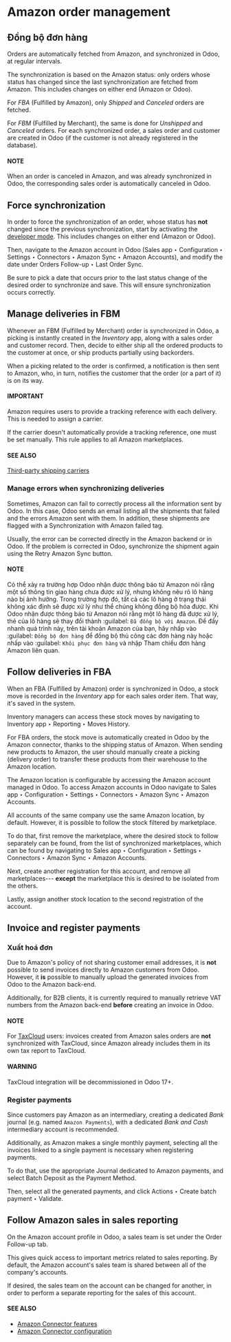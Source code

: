 # Amazon order management

## Đồng bộ đơn hàng

Orders are automatically fetched from Amazon, and synchronized in Odoo, at regular intervals.

The synchronization is based on the Amazon status: only orders whose status has changed since the
last synchronization are fetched from Amazon. This includes changes on either end (Amazon or Odoo).

For *FBA* (Fulfilled by Amazon), only *Shipped* and *Canceled* orders are fetched.

For *FBM* (Fulfilled by Merchant), the same is done for *Unshipped* and *Canceled* orders. For each
synchronized order, a sales order and customer are created in Odoo (if the customer is not already
registered in the database).

#### NOTE
When an order is canceled in Amazon, and was already synchronized in Odoo, the corresponding
sales order is automatically canceled in Odoo.

## Force synchronization

In order to force the synchronization of an order, whose status has **not** changed since the
previous synchronization, start by activating the [developer mode](../../../general/developer_mode.md#developer-mode). This
includes changes on either end (Amazon or Odoo).

Then, navigate to the Amazon account in Odoo (Sales app ‣ Configuration ‣
Settings ‣ Connectors ‣ Amazon Sync ‣ Amazon Accounts), and modify the date under
Orders Follow-up ‣ Last Order Sync.

Be sure to pick a date that occurs prior to the last status change of the desired order to
synchronize and save. This will ensure synchronization occurs correctly.

## Manage deliveries in FBM

Whenever an FBM (Fulfilled by Merchant) order is synchronized in Odoo, a picking is instantly
created in the *Inventory* app, along with a sales order and customer record. Then, decide to either
ship all the ordered products to the customer at once, or ship products partially using backorders.

When a picking related to the order is confirmed, a notification is then sent to Amazon, who, in
turn, notifies the customer that the order (or a part of it) is on its way.

#### IMPORTANT
Amazon requires users to provide a tracking reference with each delivery. This is needed to
assign a carrier.

If the carrier doesn't automatically provide a tracking reference, one must be set manually. This
rule applies to all Amazon marketplaces.

#### SEE ALSO
[Third-party shipping carriers](../../../inventory_and_mrp/inventory/shipping_receiving/setup_configuration/third_party_shipper.md)

<a id="manage-manage-delivery-errors"></a>

### Manage errors when synchronizing deliveries

Sometimes, Amazon can fail to correctly process all the information sent by Odoo. In this case, Odoo
sends an email listing all the shipments that failed and the errors Amazon sent with them. In
addition, these shipments are flagged with a Synchronization with Amazon failed tag.

Usually, the error can be corrected directly in the Amazon backend or in Odoo. If the problem is
corrected in Odoo, synchronize the shipment again using the Retry Amazon Sync button.

#### NOTE
Có thể xảy ra trường hợp Odoo nhận được thông báo từ Amazon nói rằng một số thông tin giao hàng chưa được xử lý, nhưng không nêu rõ lô hàng nào bị ảnh hưởng. Trong trường hợp đó, tất cả các lô hàng ở trạng thái không xác định sẽ được xử lý như thể chúng không đồng bộ hóa được. Khi Odoo nhận được thông báo từ Amazon nói rằng một lô hàng đã được xử lý, thẻ của lô hàng sẽ thay đổi thành :guilabel: `Đã đồng bộ với Amazon`. Để đẩy nhanh quá trình này, trên tài khoản Amazon của bạn, hãy nhấp vào :guilabel: `Đồng bộ đơn hàng` để đồng bộ thủ công các đơn hàng này hoặc nhấp vào :guilabel: `Khôi phục đơn hàng` và nhập Tham chiếu đơn hàng Amazon liên quan.

## Follow deliveries in FBA

When an FBA (Fulfilled by Amazon) order is synchronized in Odoo, a stock move is recorded in the
*Inventory* app for each sales order item. That way, it's saved in the system.

Inventory managers can access these stock moves by navigating to Inventory app ‣
Reporting ‣ Moves History.

For FBA orders, the stock move is automatically created in Odoo by the Amazon connector, thanks to
the shipping status of Amazon. When sending new products to Amazon, the user should manually create
a picking (delivery order) to transfer these products from their warehouse to the Amazon location.

The Amazon location is configurable by accessing the Amazon account managed in Odoo. To access
Amazon accounts in Odoo navigate to Sales app ‣ Configuration ‣ Settings ‣
Connectors ‣ Amazon Sync ‣ Amazon Accounts.

All accounts of the same company use the same Amazon location, by default. However, it is possible
to follow the stock filtered by marketplace.

To do that, first remove the marketplace, where the desired stock to follow separately can be found,
from the list of synchronized marketplaces, which can be found by navigating to
Sales app ‣ Configuration ‣ Settings ‣ Connectors ‣ Amazon Sync ‣ Amazon
Accounts.

Next, create another registration for this account, and remove all marketplaces--- **except** the
marketplace this is desired to be isolated from the others.

Lastly, assign another stock location to the second registration of the account.

## Invoice and register payments

### Xuất hoá đơn

Due to Amazon's policy of not sharing customer email addresses, it is **not** possible to send
invoices directly to Amazon customers from Odoo. However, it **is** possible to manually upload the
generated invoices from Odoo to the Amazon back-end.

Additionally, for B2B clients, it is currently required to manually retrieve VAT numbers from the
Amazon back-end **before** creating an invoice in Odoo.

#### NOTE
For [TaxCloud](../../../finance/accounting/taxes/taxcloud.md) users: invoices created from
Amazon sales orders are **not** synchronized with TaxCloud, since Amazon already includes them in
its own tax report to TaxCloud.

#### WARNING
TaxCloud integration will be decommissioned in Odoo 17+.

### Register payments

Since customers pay Amazon as an intermediary, creating a dedicated *Bank* journal (e.g. named
`Amazon Payments`), with a dedicated *Bank and Cash* intermediary account is recommended.

Additionally, as Amazon makes a single monthly payment, selecting all the invoices linked to a
single payment is necessary when registering payments.

To do that, use the appropriate Journal dedicated to Amazon payments, and select
Batch Deposit as the Payment Method.

Then, select all the generated payments, and click Actions ‣ Create batch payment
‣ Validate.

## Follow Amazon sales in sales reporting

On the Amazon account profile in Odoo, a sales team is set under the Order Follow-up
tab.

This gives quick access to important metrics related to sales reporting. By default, the Amazon
account's sales team is shared between all of the company's accounts.

If desired, the sales team on the account can be changed for another, in order to perform a separate
reporting for the sales of this account.

#### SEE ALSO
- [Amazon Connector features](features.md)
- [Amazon Connector configuration](setup.md)
